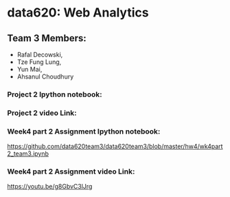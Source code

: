 # data620: Web Analytics
## Team 3 Members:
- Rafal Decowski, 
- Tze Fung Lung, 
- Yun Mai, 
- Ahsanul Choudhury

### Project 2 Ipython notebook:


### Project 2 video Link:


### Week4 part 2 Assignment Ipython notebook:
https://github.com/data620team3/data620team3/blob/master/hw4/wk4part2_team3.ipynb

### Week4 part 2 Assignment video Link:
https://youtu.be/g8GbvC3lJrg
